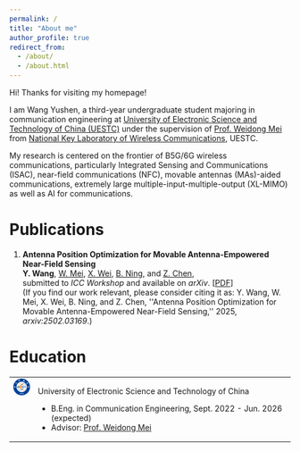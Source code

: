 ```yaml
---
permalink: /
title: "About me"
author_profile: true
redirect_from: 
  - /about/
  - /about.html
---
```


Hi! Thanks for visiting my homepage!  

I am Wang Yushen, a third-year undergraduate student majoring in communication engineering at [University of Electronic Science and Technology of China (UESTC)](https://www.uestc.edu.cn/) under the supervision of [Prof. Weidong Mei](https://faculty.uestc.edu.cn/meiweidong/zh_CN/index.htm) from [National Key Laboratory of Wireless Communications](https://www.ncl.uestc.edu.cn/), UESTC.  

My research is centered on the frontier of B5G/6G wireless communications, particularly Integrated Sensing and Communications (ISAC), near-field communications (NFC), movable antennas (MAs)-aided communications, extremely large multiple-input-multiple-output (XL-MIMO) as well as AI for communications.

# Publications
1. **Antenna Position Optimization for Movable Antenna-Empowered Near-Field Sensing**  
**Y. Wang**, [W. Mei](https://faculty.uestc.edu.cn/meiweidong/zh_CN/index.htm), [X. Wei](https://scholar.google.com/citations?user=pkDJmeMAAAAJ&hl=zh-CN), [B. Ning](https://scholar.google.com/citations?user=ftQU5UcAAAAJ&hl=zh-CN), and [Z. Chen](https://scholar.google.com/citations?user=wnGtLtsAAAAJ&hl=zh-CN),  
submitted to *ICC Workshop* and available on *arXiv*. [[PDF](https://arxiv.org/pdf/2502.03169)]  
(If you find our work relevant, please consider citing it as: Y. Wang, W. Mei, X. Wei, B. Ning, and Z. Chen, ''Antenna Position Optimization for Movable Antenna-Empowered Near-Field Sensing,'' 2025, *arxiv:2502.03169*.)

# Education
<table>
    <tr>
        <td style="vertical-align: top;">
            <img src="../images/UESTC.png" alt="UESTC_banner" style="max-width: 30px; height: auto;">
        </td>
        <td>
            <p>University of Electronic Science and Technology of China</p>
            <ul>
                <li>B.Eng. in Communication Engineering, Sept. 2022 - Jun. 2026 (expected)</li>
                <li>Advisor: <a href="https://faculty.uestc.edu.cn/meiweidong/zh_CN/index.htm">Prof. Weidong Mei</a></li>
            </ul>
        </td>
    </tr>
</table>

